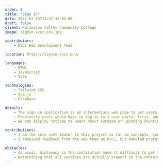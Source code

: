 ```yaml
---
order: 8
title: "Sign In"
date: 2021-02-23T11:37:32-05:00
draft: false
client: Kalamazoo Valley Community College
image: signin.kvcc.edu.jpg

contributors:
    - KVCC Web Development Team

location: https://signin.kvcc.edu/

languages:
    - HTML
    - JavaScript
    - SCSS

technologies:
    - Tailwind CSS
    - Vue.js
    - Firebase

details:
    - The sign in application is an intermediary web page to get users to where they need to go.
    - Previously users would have to log in to a user portal first, and then decide where they wanted to go. This was a waste of bandwidth and time for the user, so having a dedicated online application authentication flow was good overall for everyone.
    - We can display notices to users about outages or upcoming downtime and events before they happen.

contributions:
    - I am the sole contributor to this project as far as concepts, code, and deployment goes.
    - I received feedback from the web team at KVCC, but handled prototyping, code, and CICD by myself.

obstacles:
    - As usual, diplomacy in the institution made it difficult to get the project off the ground until it was an emergency.
    - Determining what all services are actually present in the containers was probably the most difficult portion of deciding direction for the project.
---
```


